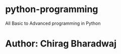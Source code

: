 # python-programming

All Basic to Advanced programming in Python <br>

<h1>Author: Chirag Bharadwaj</h1>
